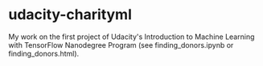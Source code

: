 # udacity-charityml
My work on the first project of Udacity's Introduction to Machine Learning with TensorFlow Nanodegree Program (see finding_donors.ipynb or finding_donors.html).
